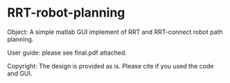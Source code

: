 # RRT-robot-planning
Object: A simple matlab GUI implement of RRT and RRT-connect robot path planning.

User guide: please see final.pdf attached.

Copyright:
The design is provided as is. Please cite if you used the code and GUI.
